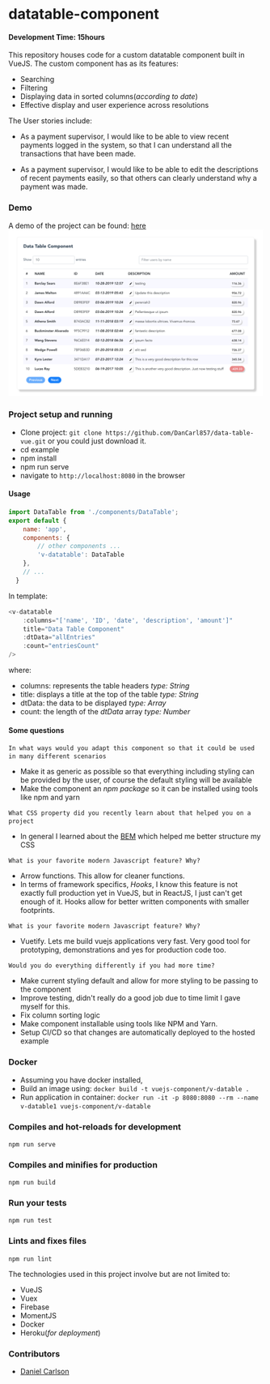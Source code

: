 # datatable-component

#### Development Time: 15hours

This repository houses code for a custom datatable component built in VueJS. The custom component has as its features:
* Searching
* Filtering
* Displaying data in sorted columns(_according to date_)
* Effective display and user experience across resolutions

The User stories include: 
* As a payment supervisor, I would like to be able to view recent payments logged in the system, so that I can understand all the transactions that have been made.

* As a payment supervisor, I would like to be able to edit the descriptions of recent payments easily, so that others can clearly understand why a payment was made.

### Demo
A demo of the project can be found: [here](https://v-datatable.herokuapp.com/)
![Component in action](screenshots/image.png)

### Project setup and running
* Clone project: `git clone https://github.com/DanCarl857/data-table-vue.git` or you could just download it.
* cd example
* npm install
* npm run serve
* navigate to `http://localhost:8080` in the browser

#### Usage
```js
import DataTable from './components/DataTable';
export default {
    name: 'app',
    components: {
        // other components ...
        'v-datatable': DataTable
    },
    // ...
  }
```

In template: 
```js
<v-datatable 
    :columns="['name', 'ID', 'date', 'description', 'amount']"
    title="Data Table Component"
    :dtData="allEntries"
    :count="entriesCount"
/>
```

where: 
* columns: represents the table headers _type: String_
* title: displays a title at the top of the table _type: String_
* dtData: the data to be displayed _type: Array_
* count: the length of the *dtData* array _type: Number_


#### Some questions
```
In what ways would you adapt this component so that it could be used in many different scenarios
```
* Make it as generic as possible so that everything including styling can be provided by the user, of course the default styling will be available
* Make the component an *npm package* so it can be installed using tools like npm and yarn

```
What CSS property did you recently learn about that helped you on a project
```
* In general I learned about the [BEM](https://en.bem.info/methodology/) which helped me better structure my CSS

```
What is your favorite modern Javascript feature? Why?
```
* Arrow functions. This allow for cleaner functions.
* In terms of framework specifics, *Hooks*, I know this feature is not exactly full production yet in VueJS, but in ReactJS, I just can't get enough of it. Hooks allow for better written components with smaller footprints.

```
What is your favorite modern Javascript feature? Why?
```
* Vuetify. Lets me build vuejs applications very fast. Very good tool for prototyping, demonstrations and yes for production code too.

```
Would you do everything differently if you had more time?
```
* Make current styling default and allow for more styling to be passing to the component
* Improve testing, didn't really do a good job due to time limit I gave myself for this.
* Fix column sorting logic
* Make component installable using tools like NPM and Yarn.
* Setup CI/CD so that changes are automatically deployed to the hosted example

### Docker 
* Assuming you have docker installed,
* Build an image using: `docker build -t vuejs-component/v-datable .`
* Run application in container: `docker run -it -p 8080:8080 --rm --name v-datable1 vuejs-component/v-datable`

### Compiles and hot-reloads for development
```
npm run serve
```

### Compiles and minifies for production
```
npm run build
```

### Run your tests
```
npm run test
```

### Lints and fixes files
```
npm run lint
```

The technologies used in this project involve but are not limited to:
* VueJS
* Vuex
* Firebase
* MomentJS
* Docker
* Heroku(_for deployment_)

### Contributors
* [Daniel Carlson](https://github.com/DanCarl857)

